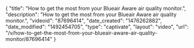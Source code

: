{
    "title": "How to get the most from your Blueair Aware air quality monitor.",
    "description": "How to get the most from your Blueair Aware air quality monitor.",
    "videoid": "87696414",
    "date_created": "1476262882",
    "date_modified": "1492454705",
    "type": "captivate",
    "layout": "video",
    "url": "\/v\/how-to-get-the-most-from-your-blueair-aware-air-quality-monitor\/87696414"
}